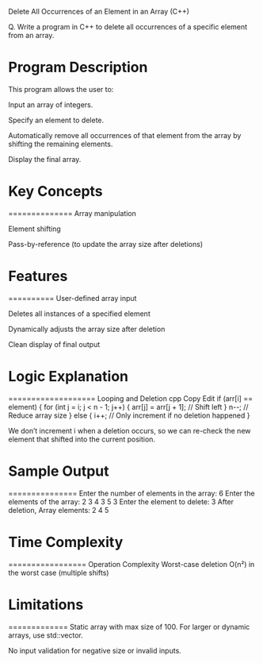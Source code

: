Delete All Occurrences of an Element in an Array (C++)

Q. Write a program in C++ to delete all occurrences of a specific element from an array.



Program Description
===================
This program allows the user to:

Input an array of integers.

Specify an element to delete.

Automatically remove all occurrences of that element from the array by shifting the remaining elements.

Display the final array.



# Key Concepts
==============
Array manipulation

Element shifting

Pass-by-reference (to update the array size after deletions)



# Features
==========
User-defined array input

Deletes all instances of a specified element

Dynamically adjusts the array size after deletion

Clean display of final output



# Logic Explanation
===================
Looping and Deletion
cpp
Copy
Edit
if (arr[i] == element) {
    for (int j = i; j < n - 1; j++) {
        arr[j] = arr[j + 1];  // Shift left
    }
    n--;  // Reduce array size
} else {
    i++;  // Only increment if no deletion happened
}

We don’t increment i when a deletion occurs, so we can re-check the new element that shifted into the current position.



# Sample Output
===============
Enter the number of elements in the array: 6
Enter the elements of the array: 2 3 4 3 5 3
Enter the element to delete: 3
After deletion, Array elements: 2 4 5



# Time Complexity
=================
Operation	Complexity
Worst-case deletion	O(n²) in the worst case (multiple shifts)



# Limitations
=============
Static array with max size of 100. For larger or dynamic arrays, use std::vector.

No input validation for negative size or invalid inputs.


